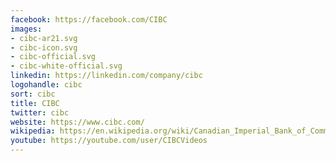 ```yaml
---
facebook: https://facebook.com/CIBC
images:
- cibc-ar21.svg
- cibc-icon.svg
- cibc-official.svg
- cibc-white-official.svg
linkedin: https://linkedin.com/company/cibc
logohandle: cibc
sort: cibc
title: CIBC
twitter: cibc
website: https://www.cibc.com/
wikipedia: https://en.wikipedia.org/wiki/Canadian_Imperial_Bank_of_Commerce
youtube: https://youtube.com/user/CIBCVideos
---
```

